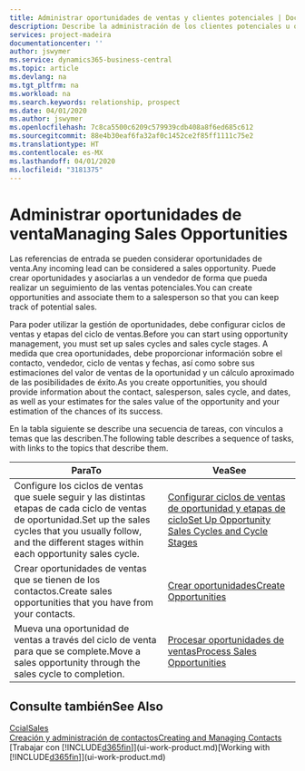```yaml
---
title: Administrar oportunidades de ventas y clientes potenciales | Documentos de Microsoft
description: Describe la administración de los clientes potenciales u oportunidades de venta entrantes en Business Central, y la asociación de la oportunidad con un vendedor para realizar un seguimiento de las ventas potenciales.
services: project-madeira
documentationcenter: ''
author: jswymer
ms.service: dynamics365-business-central
ms.topic: article
ms.devlang: na
ms.tgt_pltfrm: na
ms.workload: na
ms.search.keywords: relationship, prospect
ms.date: 04/01/2020
ms.author: jswymer
ms.openlocfilehash: 7c8ca5500c6209c579939cdb408a8f6ed685c612
ms.sourcegitcommit: 88e4b30eaf6fa32af0c1452ce2f85ff1111c75e2
ms.translationtype: HT
ms.contentlocale: es-MX
ms.lasthandoff: 04/01/2020
ms.locfileid: "3181375"
---
```

# <a name="managing-sales-opportunities"></a><span data-ttu-id="c9587-103">Administrar oportunidades de venta</span><span class="sxs-lookup"><span data-stu-id="c9587-103">Managing Sales Opportunities</span></span>
<span data-ttu-id="c9587-104">Las referencias de entrada se pueden considerar oportunidades de venta.</span><span class="sxs-lookup"><span data-stu-id="c9587-104">Any incoming lead can be considered a sales opportunity.</span></span> <span data-ttu-id="c9587-105">Puede crear oportunidades y asociarlas a un vendedor de forma que pueda realizar un seguimiento de las ventas potenciales.</span><span class="sxs-lookup"><span data-stu-id="c9587-105">You can create opportunities and associate them to a salesperson so that you can keep track of potential sales.</span></span>

<span data-ttu-id="c9587-106">Para poder utilizar la gestión de oportunidades, debe configurar ciclos de ventas y etapas del ciclo de ventas.</span><span class="sxs-lookup"><span data-stu-id="c9587-106">Before you can start using opportunity management, you must set up sales cycles and sales cycle stages.</span></span> <span data-ttu-id="c9587-107">A medida que crea oportunidades, debe proporcionar información sobre el contacto, vendedor, ciclo de ventas y fechas, así como sobre sus estimaciones del valor de ventas de la oportunidad y un cálculo aproximado de las posibilidades de éxito.</span><span class="sxs-lookup"><span data-stu-id="c9587-107">As you create opportunities, you should provide information about the contact, salesperson, sales cycle, and dates, as well as your estimates for the sales value of the opportunity and your estimation of the chances of its success.</span></span>

<span data-ttu-id="c9587-108">En la tabla siguiente se describe una secuencia de tareas, con vínculos a temas que las describen.</span><span class="sxs-lookup"><span data-stu-id="c9587-108">The following table describes a sequence of tasks, with links to the topics that describe them.</span></span>

| <span data-ttu-id="c9587-109">Para</span><span class="sxs-lookup"><span data-stu-id="c9587-109">To</span></span> | <span data-ttu-id="c9587-110">Vea</span><span class="sxs-lookup"><span data-stu-id="c9587-110">See</span></span> |
| --- | --- |
| <span data-ttu-id="c9587-111">Configure los ciclos de ventas que suele seguir y las distintas etapas de cada ciclo de ventas de oportunidad.</span><span class="sxs-lookup"><span data-stu-id="c9587-111">Set up the sales cycles that you usually follow, and the different stages within each opportunity sales cycle.</span></span> |[<span data-ttu-id="c9587-112">Configurar ciclos de ventas de oportunidad y etapas de ciclo</span><span class="sxs-lookup"><span data-stu-id="c9587-112">Set Up Opportunity Sales Cycles and Cycle Stages</span></span>](marketing-how-setup-opportunity-sales-cycles-stages.md) |
| <span data-ttu-id="c9587-113">Crear oportunidades de ventas que se tienen de los contactos.</span><span class="sxs-lookup"><span data-stu-id="c9587-113">Create sales opportunities that you have from your contacts.</span></span> |[<span data-ttu-id="c9587-114">Crear oportunidades</span><span class="sxs-lookup"><span data-stu-id="c9587-114">Create Opportunities</span></span>](marketing-how-create-opportunities.md) |
| <span data-ttu-id="c9587-115">Mueva una oportunidad de ventas a través del ciclo de venta para que se complete.</span><span class="sxs-lookup"><span data-stu-id="c9587-115">Move a sales opportunity through the sales cycle to completion.</span></span> |[<span data-ttu-id="c9587-116">Procesar oportunidades de ventas</span><span class="sxs-lookup"><span data-stu-id="c9587-116">Process Sales Opportunities</span></span>](marketing-processing-sales-opportunities.md) |

## <a name="see-also"></a><span data-ttu-id="c9587-117">Consulte también</span><span class="sxs-lookup"><span data-stu-id="c9587-117">See Also</span></span>
[<span data-ttu-id="c9587-118">Ccial</span><span class="sxs-lookup"><span data-stu-id="c9587-118">Sales</span></span>](sales-manage-sales.md)  
[<span data-ttu-id="c9587-119">Creación y administración de contactos</span><span class="sxs-lookup"><span data-stu-id="c9587-119">Creating and Managing Contacts</span></span>](marketing-contacts.md)  
<span data-ttu-id="c9587-120">[Trabajar con [!INCLUDE[d365fin](includes/d365fin_md.md)]](ui-work-product.md)</span><span class="sxs-lookup"><span data-stu-id="c9587-120">[Working with [!INCLUDE[d365fin](includes/d365fin_md.md)]](ui-work-product.md)</span></span>
